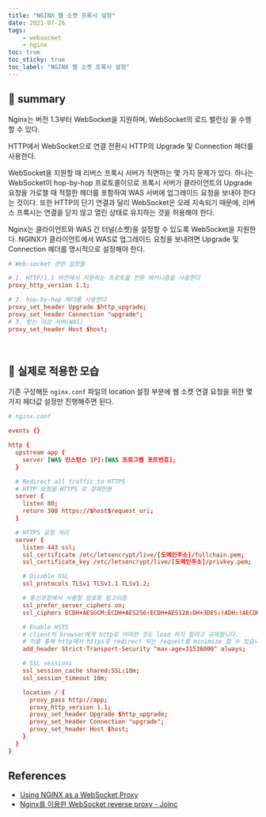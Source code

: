 ```yaml
---
title: "NGINX 웹 소켓 프록시 설정"
date: 2021-07-26
tags:
    - websocket
    - nginx
toc: true
toc_sticky: true 
toc_label: "NGINX 웹 소켓 프록시 설정"
---
```


## 🥃 summary
Nginx는 버전 1.3부터 ​​WebSocket을 지원하며, WebSocket의 로드 밸런싱 을 수행 할 수 있다. 

HTTP에서 WebSocket으로 연결 전환시 HTTP의 Upgrade 및 Connection 헤더를 사용한다. 

WebSocket을 지원할 때 리버스 프록시 서버가 직면하는 몇 가지 문제가 있다. 
하나는 WebSocket이 hop-by-hop 프로토콜이므로 프록시 서버가 클라이언트의 Upgrade 요청을 가로챌 때 적절한 헤더를 포함하여 WAS 서버에 업그레이드 요청을 보내야 한다는 것이다. 
또한 HTTP의 단기 연결과 달리 WebSocket은 오래 지속되기 때문에, 리버스 프록시는 연결을 닫지 않고 열린 상태로 유지하는 것을 허용해야 한다.

Nginx는 클라이언트와 WAS 간 터널(소켓)을 설정할 수 있도록 WebSocket을 지원한다. NGINX가 클라이언트에서 WAS로 업그레이드 요청을 보내려면 Upgrade 및 Connection 헤더를 명시적으로 설정해야 한다.

```conf
# Web-socket 관련 설정들

# 1. HTTP/1.1 버전에서 지원하는 프로토콜 전환 메커니즘을 사용한다
proxy_http_version 1.1;

# 2. hop-by-hop 헤더를 사용한다
proxy_set_header Upgrade $http_upgrade;
proxy_set_header Connection "upgrade";
# 3. 받는 대상 서버(WAS)
proxy_set_header Host $host;
```

<br>

## 🥃 실제로 적용한 모습
기존 구성해둔 `nginx.conf` 파일의 location 설정 부분에 웹 소켓 연결 요청을 위한 
몇 가지 헤더값 설정만 진행해주면 된다.

```conf
# nginx.conf

events {}

http {
  upstream app {
    server [WAS 인스턴스 IP]:[WAS 프로그램 포트번호];
  }

  # Redirect all traffic to HTTPS
  # HTTP 요청을 HTTPS 로 강제전환
  server {
    listen 80;
    return 308 https://$host$request_uri;
  }

  # HTTPS 요청 처리
  server {
    listen 443 ssl;
    ssl_certificate /etc/letsencrypt/live/[도메인주소]/fullchain.pem;
    ssl_certificate_key /etc/letsencrypt/live/[도메인주소]/privkey.pem;

    # Disable SSL
    ssl_protocols TLSv1 TLSv1.1 TLSv1.2;

    # 통신과정에서 사용할 암호화 알고리즘
    ssl_prefer_server_ciphers on;
    ssl_ciphers ECDH+AESGCM:ECDH+AES256:ECDH+AES128:DH+3DES:!ADH:!AECDH:!MD5;

    # Enable HSTS
    # client의 browser에게 http로 어떠한 것도 load 하지 말라고 규제합니다.
    # 이를 통해 http에서 https로 redirect 되는 request를 minimize 할 수 있습니다.
    add_header Strict-Transport-Security "max-age=31536000" always;

    # SSL sessions
    ssl_session_cache shared:SSL:10m;
    ssl_session_timeout 10m;

    location / {
      proxy_pass http://app;
      proxy_http_version 1.1;
      proxy_set_header Upgrade $http_upgrade;
      proxy_set_header Connection "upgrade";
      proxy_set_header Host $host;
    }
  }
}
```

## References
- [Using NGINX as a WebSocket Proxy](https://www.nginx.com/blog/websocket-nginx/)
- [Nginx를 이용한 WebSocket reverse proxy - Joinc](https://www.joinc.co.kr/w/man/12/Nginx/wsproxy)
